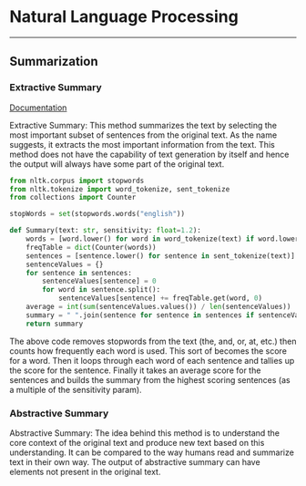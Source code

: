 # Natural Language Processing



---
## Summarization
### Extractive Summary
[Documentation](https://www.geeksforgeeks.org/python-text-summarizer/)

Extractive Summary: This method summarizes the text by selecting the most important subset of sentences from the original text. As the name suggests, it extracts the most important information from the text. This method does not have the capability of text generation by itself and hence the output will always have some part of the original text.

```python
from nltk.corpus import stopwords
from nltk.tokenize import word_tokenize, sent_tokenize
from collections import Counter

stopWords = set(stopwords.words("english"))

def Summary(text: str, sensitivity: float=1.2):
    words = [word.lower() for word in word_tokenize(text) if word.lower() not in stopWords]
    freqTable = dict(Counter(words))
    sentences = [sentence.lower() for sentence in sent_tokenize(text)]
    sentenceValues = {}
    for sentence in sentences:
        sentenceValues[sentence] = 0
        for word in sentence.split():
            sentenceValues[sentence] += freqTable.get(word, 0)
    average = int(sum(sentenceValues.values()) / len(sentenceValues))
    summary = " ".join(sentence for sentence in sentences if sentenceValues[sentence] > sensitivity * average)
    return summary
```
The above code removes stopwords from the text (the, and, or, at, etc.)
then counts how frequently each word is used. This sort of becomes the score for a word.
Then it loops through each word of each sentence and tallies up the score for the sentence.
Finally it takes an average score for the sentences and builds the summary from the highest 
scoring sentences (as a multiple of the sensitivity param).

### Abstractive Summary

Abstractive Summary: The idea behind this method is to understand the core context of the original text and produce new text based on this understanding. It can be compared to the way humans read and summarize text in their own way. The output of abstractive summary can have elements not present in the original text.